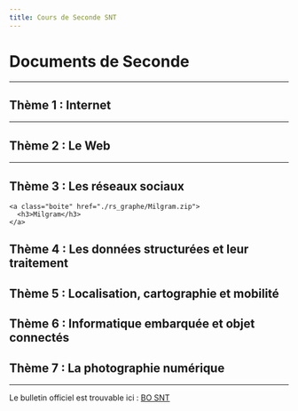 ```yaml
---
title: Cours de Seconde SNT
---
```


# Documents de Seconde


<link rel="stylesheet" href="../assets/style.css" />

---

## Thème 1 : Internet

<div class="cours-section">
  <div class="boites-lecons">

  </div>
</div>

---

## Thème 2 : Le Web

<div class="cours-section">
  <div class="boites-lecons">


  </div>
</div>

---

## Thème 3 : Les réseaux sociaux

<div class="cours-section">
  <div class="boites-lecons">

    <a class="boite" href="./rs_graphe/Milgram.zip">
      <h3>Milgram</h3>
    </a>

  </div>
</div>

## Thème 4 : Les données structurées et leur traitement

<div class="cours-section">
  <div class="boites-lecons">


  </div>
</div>

## Thème 5 : Localisation, cartographie et mobilité

<div class="cours-section">
  <div class="boites-lecons">



  </div>
</div>

## Thème 6 : Informatique embarquée et objet connectés

<div class="cours-section">
  <div class="boites-lecons">


  </div>
</div>

## Thème 7 : La photographie numérique

<div class="cours-section">
  <div class="boites-lecons">



  </div>
</div>

---

Le bulletin officiel est trouvable ici : [BO SNT](BO_SNT.pdf)

